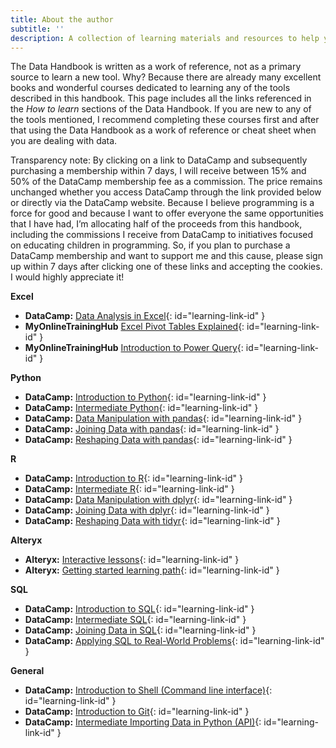 ```yaml
---
title: About the author
subtitle: ''
description: A collection of learning materials and resources to help you understand data better.
---
```


The Data Handbook is written as a work of reference, not as a primary source to learn a new tool. Why? Because there are already many excellent books and wonderful courses dedicated to learning any of the tools described in this handbook. This page includes all the links referenced in the *How to learn* sections of the Data Handbook.
If you are new to any of the tools mentioned, I recommend completing these courses first and after that using the Data Handbook as a work of reference or cheat sheet when you are dealing with data.

Transparency note: By clicking on a link to DataCamp and subsequently purchasing a membership within 7 days, I will receive between 15% and 50% of the DataCamp membership fee as a commission. The price remains unchanged whether you access DataCamp through the link provided below or directly via the DataCamp website. Because I believe programming is a force for good and because I want to offer everyone the same opportunities that I have had, I’m allocating half of the proceeds from this handbook, including the commissions I receive from DataCamp to initiatives focused on educating children in programming. So, if you plan to purchase a DataCamp membership and want to support me and this cause, please sign up within 7 days after clicking one of these links and accepting the cookies. I would highly appreciate it!


**Excel**
- **DataCamp:** [Data Analysis in Excel](https://datacamp.pxf.io/JznoKR){: id="learning-link-id" }
- **MyOnlineTrainingHub** [Excel Pivot Tables Explained](https://www.myonlinetraininghub.com/pivot-tables-explained-excel){: id="learning-link-id" }
- **MyOnlineTrainingHub** [Introduction to Power Query](https://www.myonlinetraininghub.com/introduction-to-power-query){: id="learning-link-id" }

**Python**
- **DataCamp:** [Introduction to Python](https://datacamp.pxf.io/rQMeEQ){: id="learning-link-id" }
- **DataCamp:** [Intermediate Python](https://datacamp.pxf.io/daB3OM){: id="learning-link-id" }
- **DataCamp:** [Data Manipulation with pandas](https://datacamp.pxf.io/Y9e4RJ){: id="learning-link-id" }
- **DataCamp:** [Joining Data with pandas](https://datacamp.pxf.io/Kjb20n){: id="learning-link-id" }
- **DataCamp:** [Reshaping Data with pandas](https://datacamp.pxf.io/75PLaA){: id="learning-link-id" }

**R**
- **DataCamp:** [Introduction to R](https://datacamp.pxf.io/q4MkW5){: id="learning-link-id" }
- **DataCamp:** [Intermediate R](https://datacamp.pxf.io/xkMXJA){: id="learning-link-id" }
- **DataCamp:** [Data Manipulation with dplyr](https://datacamp.pxf.io/DKoAWj){: id="learning-link-id" }
- **DataCamp:** [Joining Data with dplyr](https://datacamp.pxf.io/QyDzKP){: id="learning-link-id" }
- **DataCamp:** [Reshaping Data with tidyr](https://datacamp.pxf.io/eKzJRr){: id="learning-link-id" }


**Alteryx**
- **Alteryx:** [Interactive lessons](https://community.alteryx.com/t5/Interactive-Lessons/tkb-p/interactive-lessons/label-name/Getting%20Started){: id="learning-link-id" }
- **Alteryx:** [Getting started learning path](https://community.alteryx.com/t5/Learning-Paths/Getting-Started-Learning-Path/ta-p/475117#ams-40){: id="learning-link-id" }

**SQL**
- **DataCamp:** [Introduction to SQL](https://datacamp.pxf.io/0ZqXYV){: id="learning-link-id" }
- **DataCamp:** [Intermediate SQL](https://datacamp.pxf.io/nLMjn7){: id="learning-link-id" }
- **DataCamp:** [Joining Data in SQL](https://datacamp.pxf.io/baXv7x){: id="learning-link-id" }
- **DataCamp:** [Applying SQL to Real-World Problems](https://datacamp.pxf.io/21DXKO){: id="learning-link-id" }

**General**
- **DataCamp:** [Introduction to Shell (Command line interface)](https://datacamp.pxf.io/LX6onZ){: id="learning-link-id" }
- **DataCamp:** [Introduction to Git](https://datacamp.pxf.io/xkMXy5){: id="learning-link-id" }
- **DataCamp:** [Intermediate Importing Data in Python (API)](https://datacamp.pxf.io/DKoAQn){: id="learning-link-id" }